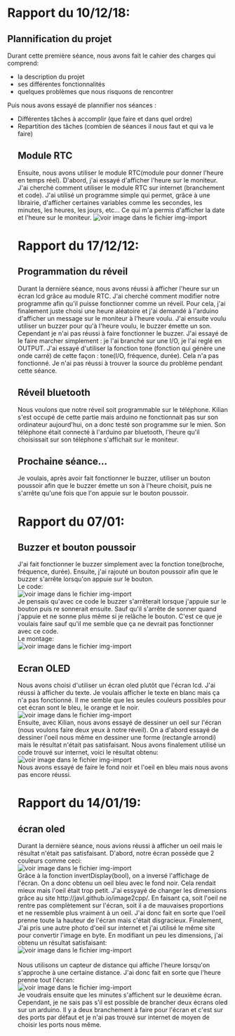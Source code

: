  <h1>Rapport du  10/12/18:</h1>

<p>
<h2>Plannification du projet</h2>  
Durant cette première séance, nous avons fait le cahier des charges qui comprend: 

<ul>
  <li> la description du projet 
  <li> ses différentes fonctionnalités 
  <li> quelques problèmes que nous risquons de rencontrer
  </ul>
Puis nous avons essayé de plannifier nos séances : 

<ul>
 <li>Différentes tâches à accomplir (que faire et dans quel ordre)
 <li>Repartition des tâches (combien de séances il nous faut et qui va le faire)

<h2>Module RTC</h2>
Ensuite, nous avons utiliser le module RTC(module pour donner l'heure en temps réel). D'abord, j'ai essayé d'afficher l'heure sur le moniteur. J'ai cherché comment utiliser le module RTC sur internet (branchement et code). J'ai utilisé un programme simple qui permet, grâce à une librairie, d'afficher certaines variables comme les secondes, les minutes, les heures, les jours, etc... Ce qui m'a permis d'afficher la date et l'heure sur le moniteur. 

<img src="Images-import/code num 0.png" alt="voir image dans le fichier img-import"/>


</p>


<h1> Rapport du 17/12/12:</h1>

<p>
<h2>Programmation du réveil</h2>
Durant la dernière séance, nous avons réussi à afficher l'heure sur un écran lcd grâce au module RTC. J'ai cherché comment modifier notre programme afin qu'il puisse fonctionner comme un réveil. Pour cela, j'ai finalement juste choisi une heure aléatoire et j'ai demandé à l'arduino d'afficher un message sur le moniteur à l'heure voulu.
J'ai ensuite voulu utiliser un buzzer pour qu'à l'heure voulu, le buzzer émette un son. Cependant je n'ai pas réussi à faire fonctionner le buzzer. J'ai essayé de le faire marcher simplement : je l'ai branché sur une I/O, je l'ai reglé en OUTPUT. J'ai essayé d'utiliser la fonction tone (fonction qui génère une onde carré) de cette façon : tone(I/O, fréquence, durée). Cela n'a pas fonctionné. Je n'ai pas réussi à trouver la source du problème pendant cette séance.

<h2>Réveil bluetooth</h2>
Nous voulons que notre réveil soit programmable sur le téléphone. Kilian s'est occupé de cette partie mais arduino ne fonctionnait pas sur son ordinateur aujourd'hui, on a donc testé son programme sur le mien. Son téléphone était connecté à l'arduino par bluetooth, l'heure qu'il choisissait sur son téléphone s'affichait sur le moniteur.

<h2>Prochaine séance...</h2>
Je voulais, après avoir fait fonctionner le buzzer, utiliser un bouton poussoir afin que le buzzer émette un son à l'heure choisit, puis ne s'arrête qu'une fois que l'on appuie sur le bouton poussoir. 
</p>


<h1> Rapport du 07/01:</h1>

<p>
<h2>Buzzer et bouton poussoir</h2>
J'ai fait fonctionner le buzzer simplement avec la fonction tone(broche, fréquence, durée). Ensuite, j'ai rajouté un bouton poussoir afin que le buzzer s'arrête lorsqu'on appuie sur le bouton. </br>
Le code: 
</br>
<img src="Images-import/code buzzer.png" alt="voir image  dans le fichier img-import"/>
</br>
Je pensais qu'avec ce code le buzzer s'arrêterait lorsque j'appuie sur le bouton puis re sonnerait ensuite. Sauf qu'il s'arrête de sonner quand j'appuie et ne sonne plus même si je relâche le bouton. C'est ce que je voulais faire sauf qu'il me semble que ça ne devrait pas fonctionner avec ce code. 
</br>
Le montage:
</br>
<img src="Images-import/montage buzzer.jpg" alt="voir image  dans le fichier img-import"/>


<h2>Ecran OLED</h2>
Nous avons choisi d'utiliser un écran oled plutôt que l'écran lcd. J'ai réussi à afficher du texte. Je voulais afficher le texte en blanc mais ça n'a pas fonctionné. Il me semble que les seules couleurs possibles pour cet écran sont le bleu, le orange et le noir.
</br>
<img src="Images-import/ecran oled texte.jpg" alt="voir image  dans le fichier img-import"/>
</br>
Ensuite, avec Kilian, nous avons essayé de dessiner un oeil sur l'écran (nous voulons faire deux yeux à notre réveil). On a d'abord essayé de dessiner l'oeil nous même en dessiner une forme (rectangle arrondi) mais le résultat n'était pas satisfaisant. Nous avons finalement utilisé un code trouvé sur internet, voici le résultat obtenu: 
</br>
<img src="Images-import/ecran oled oeil.jpg" alt="voir image  dans le fichier img-import"/>
</br>
Nous avons essayé de faire le fond noir et l'oeil en bleu mais nous avons pas encore réussi.

</p>

 <h1>Rapport du  14/01/19:</h1>

<p>
 
 <h2>écran oled</h2>
 Durant la dernière séance, nous avions réussi à afficher un oeil mais le résultat n'était pas satisfaisant. D'abord, notre écran possède que 2 couleurs comme ceci: 
 </br>
<img src="Images-import/ecran oled.png" alt="voir image  dans le fichier img-import"/>
</br>
Grâce à la fonction invertDisplay(bool), on a inversé l'affichage de l'écran. On a donc obtenu un oeil bleu avec le fond noir. Cela rendait mieux mais l'oeil était trop petit. J'ai essyayé de changer les dimensions grâce au site http://javl.github.io/image2cpp/. En faisant ça, soit l'oeil ne rentre pas complètement sur l'écran, soit il a de mauvaises proportions et ne ressemble plus vraiment à un oeil. J'ai donc fait en sorte que l'oeil prenne toute la hauteur de l'écran mais c'était disgracieux. Finalement, J'ai pris une autre photo d'oeil sur internet et j'ai utilisé le même site pour convertir l'image en byte. En modifiant un peu les dimensions, j'ai obtenu  un résultat satisfaisant:
</br>
<img src="Images-import/oeil.jpg" alt="voir image  dans le fichier img-import"/>
</br>

</br>
Nous utilisons un capteur de distance qui affiche l'heure lorsqu'on s'approche à une certaine distance. J'ai donc fait en sorte que l'heure prenne tout l'écran:
</br>
<img src="Images-import/ecran oled heure.jpg" alt="voir image  dans le fichier img-import"/>
</br>
Je voudrais ensuite que les minutes s'affichent sur le deuxième écran. Cependant,  je ne sais pas s'il est possible de brancher deux écrans oled sur un arduino. Il y a deux branchement à faire pour l'écran et c'est sur des ports par défaut et je n'ai pas trouvé sur internet de moyen de choisir les ports nous même.
